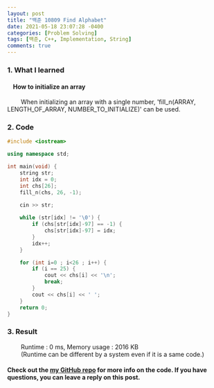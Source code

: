 ```yaml
---
layout: post
title: "백준 10809 Find Alphabet"
date: 2021-05-18 23:07:28 -0400
categories: [Problem Solving]
tags: [백준, C++, Implementation, String]
comments: true
---
```


### 1. What I learned
#### &nbsp;&nbsp;&nbsp;&nbsp;How to initialize an array
&nbsp;&nbsp;&nbsp;&nbsp;&nbsp;&nbsp;&nbsp;&nbsp;When initializing an array with a single number, 'fill_n(ARRAY, LENGTH_OF_ARRAY, NUMBER_TO_INITIALIZE)' can be used.  

### 2. Code
```cpp
#include <iostream>

using namespace std;

int main(void) {
    string str;
    int idx = 0;
    int chs[26];
    fill_n(chs, 26, -1);
    
    cin >> str;

    while (str[idx] != '\0') {
        if (chs[str[idx]-97] == -1) {
            chs[str[idx]-97] = idx;
        }
        idx++;
    }

    for (int i=0 ; i<26 ; i++) {
        if (i == 25) {
            cout << chs[i] << '\n';
            break;
        }
        cout << chs[i] << ' ';
    }
    return 0;
}
```

### 3. Result
&nbsp;&nbsp;&nbsp;&nbsp;&nbsp;&nbsp;&nbsp;&nbsp;Runtime : 0 ms, Memory usage : 2016 KB  
&nbsp;&nbsp;&nbsp;&nbsp;&nbsp;&nbsp;&nbsp;&nbsp;(Runtime can be different by a system even if it is a same code.)

#### Check out the [my GitHub repo][hyuk-gh] for more info on the code. If you have questions, you can leave a reply on this post.
[hyuk-gh]: https://github.com/dlgur1994/StudyAlgorithms
